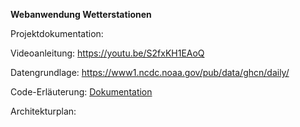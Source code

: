 **Webanwendung Wetterstationen**

Projektdokumentation:

Videoanleitung: https://youtu.be/S2fxKH1EAoQ

Datengrundlage: https://www1.ncdc.noaa.gov/pub/data/ghcn/daily/

Code-Erläuterung: [Dokumentation](users_guide/Code-Dokumentation.pdf)

Architekturplan:
